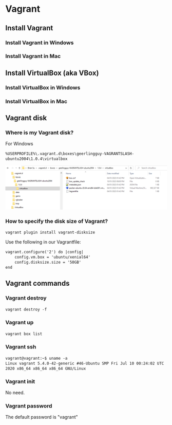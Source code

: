 # Vagrant

## Install Vagrant

### Install Vagrant in Windows

### Install Vagrant in Mac

## Install VirtualBox (aka VBox)

### Install VirtualBox in Windows

### Install VirtualBox in Mac

## Vagrant disk

### Where is my Vagrant disk?

For Windows

```dos
%USERPROFILE%\.vagrant.d\boxes\geerlingguy-VAGRANTSLASH-ubuntu2004\1.0.4\virtualbox
```

![1673401264485](image/Vagrant/1673401264485.png)

### How to specify the disk size of Vagrant?

```dos
vagrant plugin install vagrant-disksize
```

Use the following in our Vagrantfile:

```dos
vagrant.configure('2') do |config|
    config.vm.box = 'ubuntu/xenial64'
    config.disksize.size = '50GB'
end
```

## Vagrant commands

### Vagrant destroy

`vagrant destroy -f`

### Vagrant up

`vagrant box list`

### Vagrant ssh

```dos
vagrant@vagrant:~$ uname -a
Linux vagrant 5.4.0-42-generic #46-Ubuntu SMP Fri Jul 10 00:24:02 UTC 2020 x86_64 x86_64 x86_64 GNU/Linux
```

### Vagrant init

No need.

### Vagrant password

The default password is "vagrant"
